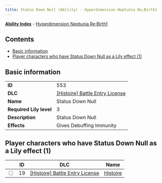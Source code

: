 ```yaml
---
title: Status Down Null (Ability) - Hyperdimension Neptunia Re;Birth1
---
```


[**Ability Index**](/neptunia/rb1/ability/index.html) - [Hyperdimension Neptunia Re;Birth1](/neptunia/rb1)

## Contents

- [Basic information](#basic-information)
- [Player characters who have Status Down Null as a Lily effect (1)](#player-characters-who-have-status-down-null-as-a-lily-effect-1)

## Basic information

|   |   |
| -- | -- |
| **ID** | 553
**DLC** | [[Histoire] Battle Entry License](/neptunia/rb1/dlc/9-histoire.html)
**Name** | Status Down Null
**Required Lily level** | 3
**Description** | Status Down Null
**Effects** | Gives Debuffing Immunity |


## Player characters who have Status Down Null as a Lily effect (1)

|    | ID | DLC | Name |
| -- | -- | --- | ---- |
| <input type="checkbox" id="rb1-player-9-19" class="trackbox" /> | 19 | [[Histoire] Battle Entry License](/neptunia/rb1/dlc/9-histoire.html) | [Histoire](/neptunia/rb1/player/9-19-histoire.html) |
